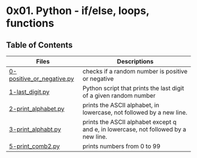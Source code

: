 # 0x01. Python - if/else, loops, functions
## Table of Contents
Files | Descriptions
----- | ------------
[0-positive_or_negative.py](./0-positive_or_negative.py) | checks if a random number is positive or negative
[1-last_digit.py](./1-last_digit.py) | Python script that prints the last digit of a given random number
[2-print_alphabet.py](./2-print_alphabet.py) | prints the ASCII alphabet, in lowercase, not followed by a new line.
[3-print_alphabt.py](./3-print_alphabt.py) | prints the ASCII alphabet except q and e, in lowercase, not followed by a new line.
[5-print_comb2.py](./5-print_comb2.py) | prints numbers from 0 to 99

